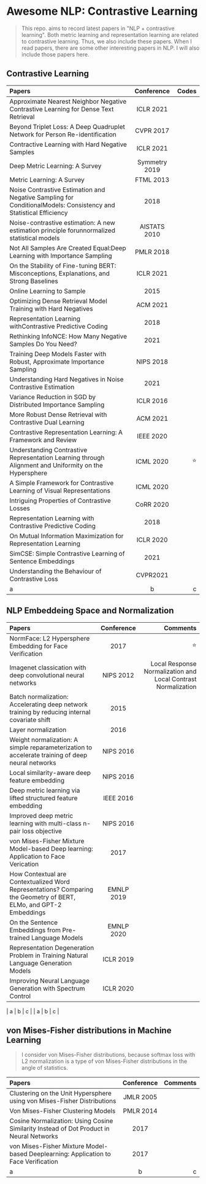 # Awesome NLP: Contrastive Learning
> This repo. aims to record latest papers in "NLP + contrastive learning".
> Both metric learning and representation learning are related to contrastive learning. Thus, we also include these papers.
> When I read papers, there are some other interesting papers in NLP. I will also include those papers here.

## Contrastive Learning
| Papers | Conference | Codes |
| :----- | :-------: | ----: |
| Approximate Nearest Neighbor Negative Contrastive Learning for Dense Text Retrieval | ICLR 2021 |  |
| Beyond Triplet Loss: A Deep Quadruplet Network for Person Re-identification    | CVPR 2017      |      |
| Contractive Learning with Hard Negative Samples    | ICLR 2021      |      |
| Deep Metric Learning: A Survey    | Symmetry 2019      |      |
| Metric Learning: A Survey    | FTML 2013      |      |
| Noise Contrastive Estimation and Negative Sampling for ConditionalModels: Consistency and Statistical Efficiency    | 2018      |      |
| Noise-contrastive estimation: A new estimation principle forunnormalized statistical models    | AISTATS 2010      |      |
| Not All Samples Are Created Equal:Deep Learning with Importance Sampling    | PMLR 2018      |      |
| On the Stability of Fine-tuning BERT: Misconceptions, Explanations, and Strong Baselines    | ICLR 2021      |      |
| Online Learning to Sample    | 2015      |      |
| Optimizing Dense Retrieval Model Training with Hard Negatives    | ACM 2021      |      |
| Representation Learning withContrastive Predictive Coding    | 2018      |      |
| Rethinking InfoNCE: How Many Negative Samples Do You Need?    | 2021      |      |
| Training Deep Models Faster with Robust, Approximate Importance Sampling    | NIPS 2018      |      |
| Understanding Hard Negatives in Noise Contrastive Estimation    | 2021      |      |
| Variance Reduction in SGD by Distributed Importance Sampling    | ICLR 2016      |      |
| More Robust Dense Retrieval with Contrastive Dual Learning    | ACM 2021      |      |
| Contrastive Representation Learning: A Framework and Review    | IEEE 2020      |      |
| Understanding Contrastive Representation Learning through Alignment and Uniformity on the Hypersphere    | ICML 2020      | ⭐️     |
| A Simple Framework for Contrastive Learning of Visual Representations    | ICML 2020      |      |
| Intriguing Properties of Contrastive Losses    | CoRR 2020      |      |
| Representation Learning with Contrastive Predictive Coding    | 2018      |      |
| On Mutual Information Maximization for Representation Learning    | ICLR 2020      |      |
| SimCSE: Simple Contrastive Learning of Sentence Embeddings    | 2021      |      |
| Understanding the Behaviour of Contrastive Loss | CVPR2021 | |
| a    | b      | c     |

## NLP Embeddeing Space and Normalization
| Papers | Conference | Comments |
| :----- | :-------: | ----: |
| NormFace: L2 Hypersphere Embedding for Face Verification    | 2017      | ⭐️     |
| Imagenet classication with deep convolutional neural networks    | NIPS 2012      |  Local Response Normalization and Local Contrast Normalization     |
| Batch normalization: Accelerating deep network training by reducing internal covariate shift    | 2015      |      |
| Layer normalization    | 2016      |       |
| Weight normalization: A simple reparameterization to accelerate training of deep neural networks    | NIPS 2016      |     |
| Local similarity-aware deep feature embedding    | NIPS 2016      |      |
| Deep metric learning via lifted structured feature embedding    | IEEE 2016      |      |
| Improved deep metric learning with multi-class n-pair loss objective    | NIPS 2016      |      |
| von Mises-Fisher Mixture Model-based Deep learning: Application to Face Verication    | 2017      |      |
| How Contextual are Contextualized Word Representations? Comparing the Geometry of BERT, ELMo, and GPT-2 Embeddings    | EMNLP 2019      |      |
| On the Sentence Embeddings from Pre-trained Language Models    | EMNLP 2020      |      |
| Representation Degeneration Problem in Training Natural Language Generation Models    | ICLR 2019      |      |
| Improving Neural Language Generation with Spectrum Control    | ICLR 2020      |      |

| a    | b      | c     |
| a    | b      | c     |

## von Mises-Fisher distributions in Machine Learning
> I consider von Mises-Fisher distributions, because softmax loss with L2 normalization is a type of von Mises-Fisher distributions in the angle of statistics.

| Papers | Conference | Comments |
| :----- | :-------: | ----: |
| Clustering on the Unit Hypersphere using von Mises-Fisher Distributions    | JMLR 2005      |      |
| Von Mises-Fisher Clustering Models    | PMLR 2014      |      |
| Cosine Normalization: Using Cosine Similarity Instead of Dot Product in Neural Networks    | 2017      |      |
| von Mises-Fisher Mixture Model-based Deeplearning: Application to Face Verification | 2017 |  |
| a    | b      | c     |
